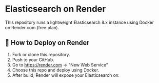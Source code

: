 # Elasticsearch on Render

This repository runs a lightweight Elasticsearch 8.x instance using Docker on Render.com (free plan).

## 🐳 How to Deploy on Render

1. Fork or clone this repository.
2. Push to your GitHub.
3. Go to https://render.com → "New Web Service"
4. Choose this repo and deploy using Docker.
5. After build, Render will expose your Elasticsearch on:
